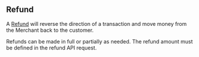 ## Refund

A [Refund](https://vippsas.github.io/vipps-developer-docs/api/epayment#tag/AdjustPayments/operation/refundPayment) will reverse the direction of a transaction and move money from the Merchant back to the customer.

Refunds can be made in full or partially as needed. The refund amount must be defined in the refund API request.
